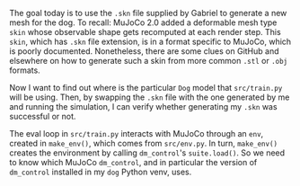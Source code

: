 The goal today is to use the `.skn` file supplied by Gabriel to generate a new mesh for the dog. To recall: MuJoCo 2.0 added a deformable mesh type `skin` whose observable shape gets recomputed at each render step. This `skin`, which has `.skn` file extension, is in a format specific to MuJoCo, which is poorly documented. Nonetheless, there are some clues on GitHub and elsewhere on how to generate such a skin from more common `.stl` or `.obj` formats.

Now I want to find out where is the particular `Dog` model that `src/train.py` will be using. Then, by swapping the `.skn` file with the one generated by me and running the simulation, I can verify whether generating my `.skn` was successful or not.

The eval loop in `src/train.py` interacts with MuJoCo through an `env`, created in `make_env()`, which comes from `src/env.py`. In turn, `make_env()` creates the environment by calling `dm_control`'s `suite.load()`. So we need to know which MuJoCo `dm_control`, and in particular the version of `dm_control` installed in my `dog` Python venv, uses.




